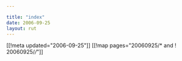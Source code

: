 ```yaml
---

title: "index"
date: 2006-09-25
layout: rut
---
```


[[!meta updated="2006-09-25"]]
[[!map pages="20060925/* and ! 20060925/*/*"]]
